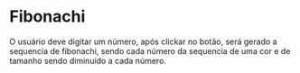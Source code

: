 # Fibonachi

O usuário deve digitar um número, após clickar no botão, será gerado a sequencia de fibonachi, sendo cada número da sequencia de uma cor e de tamanho sendo diminuido a cada número.
